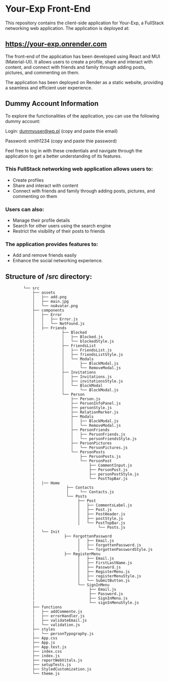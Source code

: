 # Your-Exp Front-End
This repository contains the client-side application for Your-Exp, a FullStack networking web application. The application is deployed at:

## https://your-exp.onrender.com

The front-end of the application has been developed using React and MUI (Material-UI). It allows users to create a profile, share and interact with content, and connect with friends and family through adding posts, pictures, and commenting on them.

The application has been deployed on Render as a static website, providing a seamless and efficient user experience.

## Dummy Account Information
To explore the functionalities of the application, you can use the following dummy account:

Login: dummyuser@wp.pl (copy and paste thie email)

Password: smith1234 (copy and paste thie password)

Feel free to log in with these credentials and navigate through the application to get a better understanding of its features.


### This FullStack networking web application allows users to:

- Create profiles
- Share and interact with content
- Connect with friends and family through adding posts, pictures, and commenting on them

### Users can also:

- Manage their profile details
- Search for other users using the search engine
- Restrict the visibility of their posts to friends

### The application provides features to:
- Add and remove friends easily
- Enhance the social networking experience.


## Structure of /src directory:


            └── src
                ├── assets
                │   ├── add.png
                │   ├── main.jpg
                │   └── noAvatar.png
                ├── components
                │   ├── Error
                │   │   ├── Error.js
                │   │   └── NotFound.js
                │   ├── Friends
                |            ├── Blocked
                |            │   ├── Blocked.js
                |            │   └── blockedStyle.js
                |            ├── FriendsList
                |            │   ├── FriendsList.js
                |            │   ├── friendsListStyle.js
                |            │   └── Modals
                |            │       ├── BlockModal.js
                |            │       └── RemoveModal.js
                |            ├── Invitations
                |            │   ├── Invitations.js
                |            │   ├── invitationsStyle.js
                |            │   └── BlockModal
                |            │       └── BlockModal.js
                |            └── Person
                |                ├── Person.js
                |                ├── PersonInfoPanel.js
                |                ├── personStyle.js
                |                ├── RelationMarker.js
                |                ├── Modals
                |                │   ├── BlockModal.js
                |                │   └── RemoveModal.js
                |                ├── PersonFriends
                |                │   ├── PersonFriends.js
                |                │   └── personFriendsStyle.js
                |                ├── PersonPictures
                |                │   └── PersonPictures.js
                |                └── PersonPosts
                |                    ├── PersonPosts.js
                |                    └── PersonPost
                |                        ├── CommentInput.js
                |                        ├── PersonPost.js
                |                        ├── personPostStyle.js
                |                        └── PostTopBar.js                        
                |   |── Home
                |              ├── Contacts
                |              │     └── Contacts.js
                |              └── Posts
                |                   ├── Post
                |                   │   ├── CommentsLabel.js
                |                   │   ├── Post.js
                |                   │   ├── PostHeader.js
                |                   │   ├── postStyle.js
                |                   │   └── PostTopBar.js
                |                            └── Posts.js    
                |   └── Init
                |             ├── ForgottenPassword
                |                   │   ├── Email.js
                |                   │   ├── ForgottenPassword.js
                |                   │   └── forgottenPasswordStyle.js
                |             ├── RegisterMenu
                |                   │   ├── Email.js
                |                   │   ├── FirstLastName.js
                |                   │   ├── Password.js
                |                   │   ├── RegisterMenu.js
                |                   │   ├── registerMenuStyle.js
                |                   │   └── SubmitButton.js
                |                   └── SignInMenu
                |                        ├── Email.js
                |                        ├── Password.js
                |                        ├── SignInMenu.js
                |                        └── signInMenuStyle.js
                ├── functions
                |   ├── addCommente.js
                |   ├── errorHandler.js
                |   ├── validateEmail.js
                │   └── validation.js
                ├── styles
                |   └── personTypography.js
                ├── App.css
                ├── App.js
                ├── App.test.js
                ├── index.css
                ├── index.js
                ├── reportWebVitals.js
                ├── setupTests.js
                ├── StyledCustomization.js
                └── theme.js